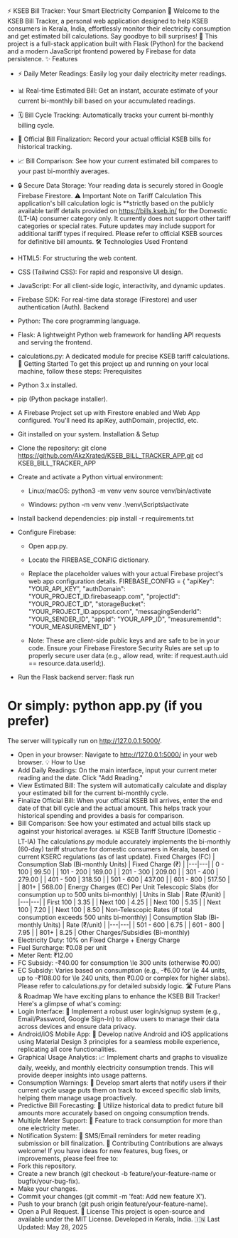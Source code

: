⚡ KSEB Bill Tracker: Your Smart Electricity Companion 🏡
Welcome to the KSEB Bill Tracker, a personal web application designed to help KSEB consumers in Kerala, India, effortlessly monitor their electricity consumption and get estimated bill calculations. Say goodbye to bill surprises! 👋
This project is a full-stack application built with Flask (Python) for the backend and a modern JavaScript frontend powered by Firebase for data persistence.
✨ Features
 * ⚡ Daily Meter Readings: Easily log your daily electricity meter readings.
 * 📊 Real-time Estimated Bill: Get an instant, accurate estimate of your current bi-monthly bill based on your accumulated readings.
 * 🗓️ Bill Cycle Tracking: Automatically tracks your current bi-monthly billing cycle.
 * 💸 Official Bill Finalization: Record your actual official KSEB bills for historical tracking.
 * 📈 Bill Comparison: See how your current estimated bill compares to your past bi-monthly averages.
 * 🔒 Secure Data Storage: Your reading data is securely stored in Google Firebase Firestore.
⚠️ Important Note on Tariff Calculation
This application's bill calculation logic is **strictly based on the publicly available tariff details provided on https://bills.kseb.in/ for the Domestic (LT-IA) consumer category only. It currently does not support other tariff categories or special rates. Future updates may include support for additional tariff types if required. Please refer to official KSEB sources for definitive bill amounts.
🛠️ Technologies Used
Frontend
 * HTML5: For structuring the web content.
 * CSS (Tailwind CSS): For rapid and responsive UI design.
 * JavaScript: For all client-side logic, interactivity, and dynamic updates.
 * Firebase SDK: For real-time data storage (Firestore) and user authentication (Auth).
Backend
 * Python: The core programming language.
 * Flask: A lightweight Python web framework for handling API requests and serving the frontend.
 * calculations.py: A dedicated module for precise KSEB tariff calculations.
🚀 Getting Started
To get this project up and running on your local machine, follow these steps:
Prerequisites
 * Python 3.x installed.
 * pip (Python package installer).
 * A Firebase Project set up with Firestore enabled and Web App configured. You'll need its apiKey, authDomain, projectId, etc.
 * Git installed on your system.
Installation & Setup
 * Clone the repository:
   git clone https://github.com/AkzXrated/KSEB_BILL_TRACKER_APP.git
cd KSEB_BILL_TRACKER_APP

 * Create and activate a Python virtual environment:
   * Linux/macOS:
     python3 -m venv venv
source venv/bin/activate

   * Windows:
     python -m venv venv
.\venv\Scripts\activate

 * Install backend dependencies:
   pip install -r requirements.txt

 * Configure Firebase:
   * Open app.py.
   * Locate the FIREBASE_CONFIG dictionary.
   * Replace the placeholder values with your actual Firebase project's web app configuration details.
     FIREBASE_CONFIG = {
  "apiKey": "YOUR_API_KEY",
  "authDomain": "YOUR_PROJECT_ID.firebaseapp.com",
  "projectId": "YOUR_PROJECT_ID",
  "storageBucket": "YOUR_PROJECT_ID.appspot.com",
  "messagingSenderId": "YOUR_SENDER_ID",
  "appId": "YOUR_APP_ID",
  "measurementId": "YOUR_MEASUREMENT_ID"
}

   * Note: These are client-side public keys and are safe to be in your code. Ensure your Firebase Firestore Security Rules are set up to properly secure user data (e.g., allow read, write: if request.auth.uid == resource.data.userId;).
 * Run the Flask backend server:
   flask run
# Or simply: python app.py (if you prefer)

   The server will typically run on http://127.0.0.1:5000/.
 * Open in your browser:
   Navigate to http://127.0.0.1:5000/ in your web browser.
💡 How to Use
 * Add Daily Readings: On the main interface, input your current meter reading and the date. Click "Add Reading."
 * View Estimated Bill: The system will automatically calculate and display your estimated bill for the current bi-monthly cycle.
 * Finalize Official Bill: When your official KSEB bill arrives, enter the end date of that bill cycle and the actual amount. This helps track your historical spending and provides a basis for comparison.
 * Bill Comparison: See how your estimated and actual bills stack up against your historical averages.
📊 KSEB Tariff Structure (Domestic - LT-IA)
The calculations.py module accurately implements the bi-monthly (60-day) tariff structure for domestic consumers in Kerala, based on current KSERC regulations (as of last update).
Fixed Charges (FC)
| Consumption Slab (Bi-monthly Units) | Fixed Charge (₹) |
|---|---|
| 0 - 100 | 99.50 |
| 101 - 200 | 169.00 |
| 201 - 300 | 209.00 |
| 301 - 400 | 279.00 |
| 401 - 500 | 318.50 |
| 501 - 600 | 437.00 |
| 601 - 800 | 517.50 |
| 801+ | 568.00 |
Energy Charges (EC) Per Unit
Telescopic Slabs (for consumption up to 500 units bi-monthly)
| Units in Slab | Rate (₹/unit) |
|---|---|
| First 100 | 3.35 |
| Next 100 | 4.25 |
| Next 100 | 5.35 |
| Next 100 | 7.20 |
| Next 100 | 8.50 |
Non-Telescopic Rates (if total consumption exceeds 500 units bi-monthly)
| Consumption Slab (Bi-monthly Units) | Rate (₹/unit) |
|---|---|
| 501 - 600 | 6.75 |
| 601 - 800 | 7.95 |
| 801+ | 8.25 |
Other Charges/Subsidies (Bi-monthly)
 * Electricity Duty: 10% on Fixed Charge + Energy Charge
 * Fuel Surcharge: ₹0.08 per unit
 * Meter Rent: ₹12.00
 * FC Subsidy: -₹40.00 for consumption \le 300 units (otherwise ₹0.00)
 * EC Subsidy: Varies based on consumption (e.g., -₹6.00 for \le 44 units, up to -₹108.00 for \le 240 units, then ₹0.00 or complex for higher slabs). Please refer to calculations.py for detailed subsidy logic.
🛣️ Future Plans & Roadmap
We have exciting plans to enhance the KSEB Bill Tracker! Here's a glimpse of what's coming:
 * Login Interface: 🔑 Implement a robust user login/signup system (e.g., Email/Password, Google Sign-In) to allow users to manage their data across devices and ensure data privacy.
 * Android/iOS Mobile App: 📱 Develop native Android and iOS applications using Material Design 3 principles for a seamless mobile experience, replicating all core functionalities.
 * Graphical Usage Analytics: 📈 Implement charts and graphs to visualize daily, weekly, and monthly electricity consumption trends. This will provide deeper insights into usage patterns.
 * Consumption Warnings: 🔔 Develop smart alerts that notify users if their current cycle usage puts them on track to exceed specific slab limits, helping them manage usage proactively.
 * Predictive Bill Forecasting: 🔮 Utilize historical data to predict future bill amounts more accurately based on ongoing consumption trends.
 * Multiple Meter Support: 🏡 Feature to track consumption for more than one electricity meter.
 * Notification System: 📧 SMS/Email reminders for meter reading submission or bill finalization.
🤝 Contributing
Contributions are always welcome! If you have ideas for new features, bug fixes, or improvements, please feel free to:
 * Fork this repository.
 * Create a new branch (git checkout -b feature/your-feature-name or bugfix/your-bug-fix).
 * Make your changes.
 * Commit your changes (git commit -m 'feat: Add new feature X').
 * Push to your branch (git push origin feature/your-feature-name).
 * Open a Pull Request.
📄 License
This project is open-source and available under the MIT License.
Developed in Kerala, India. 🇮🇳
Last Updated: May 28, 2025

